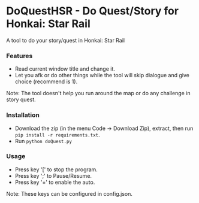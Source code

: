 # DoQuestHSR - Do Quest/Story for Honkai: Star Rail
A tool to do your story/quest in Honkai: Star Rail

### Features
- Read current window title and change it.
- Let you afk or do other things while the tool will skip dialogue and give choice (recommend is 1).

Note: The tool doesn't help you run around the map or do any challenge in story quest.

### Installation
- Download the zip (in the menu Code -> Download Zip), extract, then run `pip install -r requirements.txt`.
- Run `python doQuest.py`

### Usage
- Press key '[' to stop the program.
- Press key ';' to Pause/Resume.
- Press key '=' to enable the auto.

Note: These keys can be configured in config.json.
